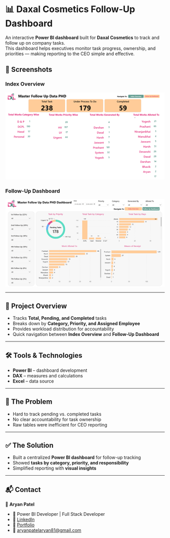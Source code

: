 # 📊 Daxal Cosmetics Follow-Up Dashboard

An interactive **Power BI dashboard** built for **Daxal Cosmetics** to track and follow up on company tasks.  
This dashboard helps executives monitor task progress, ownership, and priorities — making reporting to the CEO simple and effective.  


## 📸 Screenshots  

### Index Overview  
![Index Overview](./screenshot/Dashboard1.png) 

### Follow-Up Dashboard  
![Follow-Up Dashboard](./screenshot/Dashboard2.png)  

---

## 🚀 Project Overview
- Tracks **Total, Pending, and Completed** tasks  
- Breaks down by **Category, Priority, and Assigned Employee**  
- Provides workload distribution for accountability  
- Quick navigation between **Index Overview** and **Follow-Up Dashboard**  

---

## 🛠 Tools & Technologies
- **Power BI** – dashboard development  
- **DAX** – measures and calculations  
- **Excel** – data source  

---

## 🔑 The Problem
- Hard to track pending vs. completed tasks  
- No clear accountability for task ownership  
- Raw tables were inefficient for CEO reporting  

---

## ✅ The Solution
- Built a centralized **Power BI dashboard** for follow-up tracking  
- Showed **tasks by category, priority, and responsibility**  
- Simplified reporting with **visual insights**  

---

## 📬 Contact  
👤 **Aryan Patel**  
- 💼 Power BI Developer | Full Stack Developer  
- 🔗 [LinkedIn](www.linkedin.com/in/aryan-patel-ap02)
- 🔗 [Portfolio](https://www.datascienceportfol.io/aryan_dharmesh_patel)
- 📧 aryanpatelaryan81@gmail.com
